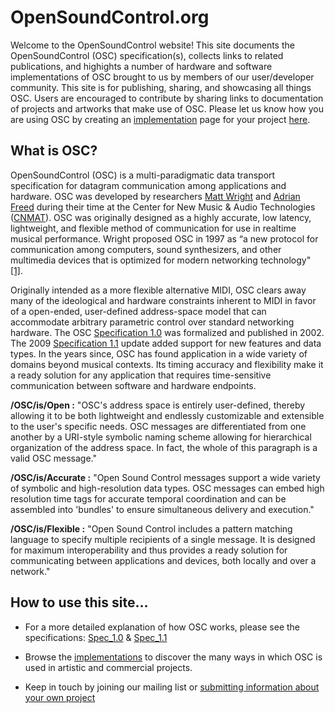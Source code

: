 # OpenSoundControl.org

Welcome to the OpenSoundControl website!  This site documents the
OpenSoundControl (OSC) specification(s), collects links to related
publications, and highights a number of hardware and software
implementations of OSC brought to us by members of our user/developer
community.  This site is for publishing, sharing, and showcasing all things 
OSC. Users are encouraged to contribute by sharing links to documentation of 
projects and artworks that make use of OSC. Please let us know how you are using OSC by creating an
[implementation](page-list.html#implementations) page for your project
[here](https://docs.google.com/forms/d/e/1FAIpQLSdnHHNzoZ2Qf_gFabpeuNDfAGOWCNMEknDKnDnexRLiUYv7bg/viewform).

## What is OSC?

OpenSoundControl (OSC) is a multi-paradigmatic data transport
specification for datagram communication among applications and
hardware. OSC was developed by researchers [Matt
Wright](https://music.stanford.edu/people/matt-wright) and [Adrian
Freed](http://www.adrianfreed.com/) during their time at the Center
for New Music & Audio Technologies
([CNMAT](https://cnmat.berkeley.edu)). OSC was originally designed as
a highly accurate, low latency, lightweight, and flexible method of
communication for use in realtime musical performance. Wright proposed
OSC in 1997 as “a new protocol for communication among computers,
sound synthesizers, and other multimedia devices that is optimized for
modern networking technology"
[[1]](files/2009-NIME-OSC-1.1.pdf).

Originally intended as a more flexible alternative MIDI, OSC clears
away many of the ideological and hardware constraints inherent to MIDI
in favor of a open-ended, user-defined address-space model that can
accommodate arbitrary parametric control over standard networking
hardware. The OSC [Specification 1.0](spec-1_0.html) was
formalized and published in 2002.  The 2009 [Specification 1.1](files/2009-NIME-OSC-1.1.pdf)
update added support for new features and data types.  In the years
since, OSC has found application in a wide variety of domains beyond
musical contexts.  Its timing accuracy and flexibility make it a ready
solution for any application that requires time-sensitive
communication between software and hardware endpoints.

**/OSC/is/Open :** "OSC's address space is entirely user-defined,
thereby allowing it to be both lightweight and endlessly customizable
and extensible to the user's specific needs.  OSC messages are
differentiated from one another by a URI-style symbolic naming scheme
allowing for hierarchical organization of the address space.  In fact,
the whole of this paragraph is a valid OSC message."

**/OSC/is/Accurate :** "Open Sound Control messages support a wide
variety of symbolic and high-resolution data types. OSC messages can
embed high resolution time tags for accurate temporal coordination and
can be assembled into 'bundles' to ensure simultaneous delivery and
execution."

**/OSC/is/Flexible :** "Open Sound Control includes a pattern matching
language to specify multiple recipients of a single message.  It is
designed for maximum interoperability and thus provides a ready
solution for communicating between applications and devices, both
locally and over a network."

## How to use this site...

* For a more detailed explanation of how OSC works, please see the
  specifications: [Spec_1.0](spec-1_0.html) &
  [Spec_1.1](spec-1_1.html)

* Browse the
  [implementations](page-list.html#implementations)
  to discover the many ways in which OSC is used in artistic and
  commercial projects.

* Keep in touch by joining our mailing list or [submitting information
  about your own
  project](https://docs.google.com/forms/d/e/1FAIpQLSdnHHNzoZ2Qf_gFabpeuNDfAGOWCNMEknDKnDnexRLiUYv7bg/viewform)

